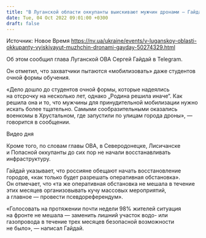 ```yaml
---
title: "В Луганской области оккупанты выискивают мужчин дронами — Гайдай"
date: Tue, 04 Oct 2022 09:01:00 +0300
draft: false
---
```

Источник: Новое Время https://nv.ua/ukraine/events/v-luganskoy-oblasti-okkupanty-vyiskivayut-muzhchin-dronami-gayday-50274329.html


Об этом сообщил глава Луганской ОВА Сергей Гайдай в Telegram.

Он отметил, что захватчики пытаются «мобилизовать» даже студентов очной формы обучения.

«Дело дошло до студентов очной формы, которые надеялись на отсрочку на несколько лет, однако „Родина решила иначе“. Как решила она и то, что мужчины для принудительной мобилизации нужно искать более тщательно. Самыми сообразительными оказались военкомы в Хрустальном, где запустили по улицам города дроны», — говорится в сообщении.

 Видео дня   

Кроме того, по словам главы ОВА, в Северодонецке, Лисичанске и Попасной оккупанты до сих пор не начали восстанавливать инфраструктуру.

Гайдай указывает, что россияне обещают начать восстановление городов, «как только будет разрешать оперативная обстановка». Он отмечает, что «та же оперативная обстановка не мешала в течение этих месяцев организовывать кучу массовых мероприятий, а главное — провести псевдореферендум».

«Голосовать на протяжении почти недели 98% жителей ситуация на фронте не мешала — заменить лишний участок водо- или газопровода в течение трех месяцев безопасной возможности не было», — написал Гайдай.
